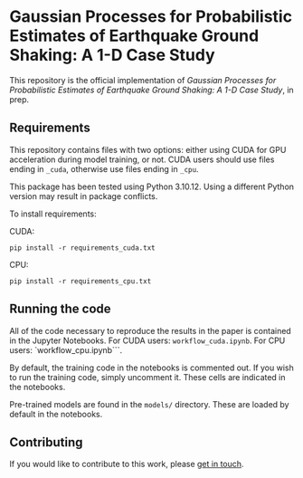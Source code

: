 # Gaussian Processes for Probabilistic Estimates of Earthquake Ground Shaking: A 1-D Case Study

This repository is the official implementation of _Gaussian Processes for Probabilistic Estimates of Earthquake Ground Shaking: A 1-D Case Study_, in prep.

## Requirements

This repository contains files with two options: either using CUDA for GPU acceleration during model training, or not. CUDA users should use files ending in `_cuda`, otherwise use files ending in `_cpu`.

This package has been tested using Python 3.10.12. Using a different Python version may result in package conflicts.

To install requirements:

CUDA:
```
pip install -r requirements_cuda.txt
```

CPU:
```
pip install -r requirements_cpu.txt
```

## Running the code

All of the code necessary to reproduce the results in the paper is contained in the Jupyter Notebooks. For CUDA users: `workflow_cuda.ipynb`. For CPU users: `workflow_cpu.ipynb```.

By default, the training code in the notebooks is commented out. If you wish to run the training code, simply uncomment it. These cells are indicated in the notebooks.

Pre-trained models are found in the `models/` directory. These are loaded by default in the notebooks.

## Contributing

If you would like to contribute to this work, please [get in touch](mailto:sam.scivier@earth.ox.ac.uk).
